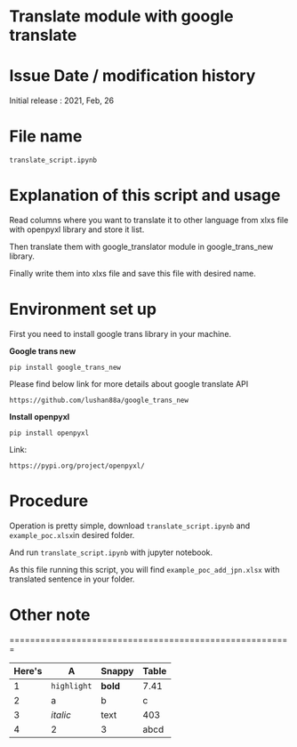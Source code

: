 # Translate module with google translate

# Issue Date / modification history
Initial release : 2021, Feb, 26 

# File name
`translate_script.ipynb`

# Explanation of this script and usage
Read columns where you want to translate it to other language from xlxs file with openpyxl library and store it list. 

Then translate them with google_translator module in google_trans_new library.

Finally write them into xlxs file and save this file with desired name.

# Environment set up

First you need to install google trans library in your machine.

**Google trans new**

`pip install google_trans_new`

Please find below link for more details about google translate API

`https://github.com/lushan88a/google_trans_new`

**Install openpyxl**

`pip install openpyxl`

Link:

`https://pypi.org/project/openpyxl/`

# Procedure 
Operation is pretty simple, download `translate_script.ipynb` and `example_poc.xlsx`in desired folder.

And run `translate_script.ipynb` with jupyter notebook.

As this file running this script, you will find `example_poc_add_jpn.xlsx` with translated sentence in your folder.


# Other note 

=======================================================













Here's | A | Snappy | Table
--- | --- | --- | ---
1 | `highlight` | **bold** | 7.41
2 | a | b | c
3 | *italic* | text | 403
4 | 2 | 3 | abcd
